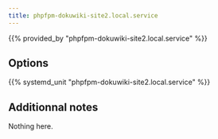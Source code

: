 ```yaml
---
title: phpfpm-dokuwiki-site2.local.service
---
```


{{% provided_by "phpfpm-dokuwiki-site2.local.service" %}}

## Options

{{% systemd_unit "phpfpm-dokuwiki-site2.local.service" %}}

## Additionnal notes

Nothing here.